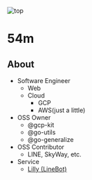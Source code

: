 ![top](https://camo.githubusercontent.com/1ccbd1730028ef90129ba5c2aed7797a6f2da418/68747470733a2f2f696d672e736869656c64732e696f2f62616467652f35346d2d73656c66253230696e74726f64756374696f6e253230706167652d626c7565)  
# 54m
## About
- Software Engineer  
  + Web
  + Cloud
    * GCP
    * AWS(just a little)
- OSS Owner
    * @gcp-kit
    * @go-utils
    * @go-generalize
- OSS Contributor
    * LINE, SkyWay, etc.
- Service
    * [Lilly (LineBot)](https://lin.ee/mJCXZvo)
